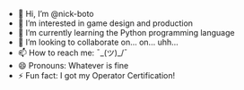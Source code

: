 - 👋 Hi, I’m @nick-boto
- 👀 I’m interested in game design and production
- 🌱 I’m currently learning the Python programming language
- 💞️ I’m looking to collaborate on... on... uhh...
- 📫 How to reach me: ¯\_(ツ)_/¯
- 😄 Pronouns: Whatever is fine
- ⚡ Fun fact: I got my Operator Certification!

<!---
nick-boto/nick-boto is a ✨ special ✨ repository because its `README.md` (this file) appears on your GitHub profile.
You can click the Preview link to take a look at your changes.
--->
